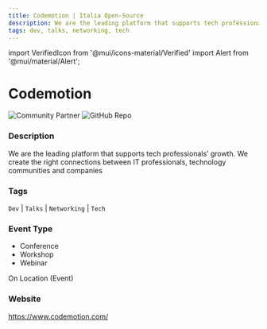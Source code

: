 ```yaml
---
title: Codemotion | Italia Open-Source
description: We are the leading platform that supports tech professionals’ growth. We create the right connections between IT professionals, technology communities and companies
tags: dev, talks, networking, tech
---
```

        

import VerifiedIcon from '@mui/icons-material/Verified'
import Alert from '@mui/material/Alert';

# Codemotion <VerifiedIcon color="primary"/>


![Community Partner](https://img.shields.io/static/v1?label=community&message=partner&color=blue) ![GitHub Repo](https://img.shields.io/static/v1?label=category&message=communities&color=green)

### Description

We are the leading platform that supports tech professionals’ growth. We create the right connections between IT professionals, technology communities and companies

### Tags

`Dev` | `Talks` | `Networking` | `Tech`

### Event Type

- Conference
- Workshop
- Webinar

On Location (Event)

### Website

https://www.codemotion.com/